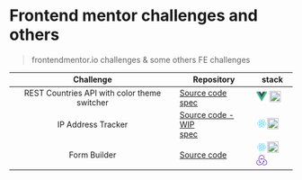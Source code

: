 # Frontend mentor challenges and others
>frontendmentor.io challenges & some others FE challenges

| Challenge | Repository | stack |
|:---------:|------------|-------|
|REST Countries API with color theme switcher|[Source code](https://github.com/izqalan/where-in-the-world)<br>[spec](https://www.frontendmentor.io/challenges/rest-countries-api-with-color-theme-switcher-5cacc469fec04111f7b848ca)| <img src="https://raw.githubusercontent.com/github/explore/80688e429a7d4ef2fca1e82350fe8e3517d3494d/topics/vue/vue.png" height="20px" width="20px"> <img src="https://avatars3.githubusercontent.com/u/67109815?s=200&v=4" height="20px" width="20px"> |
|IP Address Tracker|[Source code - WIP](https://github.com/izqalan/IP-tracker)<br>[spec](https://www.frontendmentor.io/challenges/ip-address-tracker-I8-0yYAH0)|<img src="https://raw.githubusercontent.com/github/explore/80688e429a7d4ef2fca1e82350fe8e3517d3494d/topics/react/react.png" height="20px" width="20px"><img src="https://avatars3.githubusercontent.com/u/67109815?s=200&v=4" height="20px" width="20px">|
|Form Builder|[Source code](https://github.com/izqalan/form-builder-assessment)|<img src="https://raw.githubusercontent.com/github/explore/80688e429a7d4ef2fca1e82350fe8e3517d3494d/topics/react/react.png" height="20px" width="20px"><img src="https://avatars3.githubusercontent.com/u/67109815?s=200&v=4" height="20px" width="20px"><img src="https://raw.githubusercontent.com/github/explore/80688e429a7d4ef2fca1e82350fe8e3517d3494d/topics/redux/redux.png" height="20px" width="20px">|
